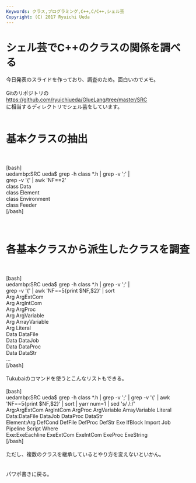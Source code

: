 ```yaml
---
Keywords: クラス,プログラミング,C++,C/C++,シェル芸
Copyright: (C) 2017 Ryuichi Ueda
---
```


# シェル芸でC++のクラスの関係を調べる
今日発表のスライドを作っており、調査のため。面白いのでメモ。<br />
<br />
Gitのリポジトリの<br />
<a href="https://github.com/ryuichiueda/GlueLang/tree/master/SRC" target="_blank">https://github.com/ryuichiueda/GlueLang/tree/master/SRC</a><br />
に相当するディレクトリでシェル芸をしています。<br />
<br />
<h1>基本クラスの抽出</h1><br />
<br />
[bash]<br />
uedambp:SRC ueda$ grep -h class *.h | grep -v ';' |<br />
 grep -v '{' | awk 'NF==2'<br />
class Data<br />
class Element<br />
class Environment<br />
class Feeder<br />
[/bash]<br />
<br />
<br />
<h1>各基本クラスから派生したクラスを調査</h1><br />
<br />
[bash]<br />
uedambp:SRC ueda$ grep -h class *.h | grep -v ';' |<br />
 grep -v '{' | awk 'NF==5{print $NF,$2}' | sort<br />
Arg ArgExtCom<br />
Arg ArgIntCom<br />
Arg ArgProc<br />
Arg ArgVariable<br />
Arg ArrayVariable<br />
Arg Literal<br />
Data DataFile<br />
Data DataJob<br />
Data DataProc<br />
Data DataStr<br />
...<br />
[/bash]<br />
<br />
Tukubaiのコマンドを使うとこんなリストもできる。<br />
<br />
[bash]<br />
uedambp:SRC ueda$ grep -h class *.h | grep -v ';' | grep -v '{' | awk 'NF==5{print $NF,$2}' | sort | yarr num=1 | sed 's/ /:/'<br />
Arg:ArgExtCom ArgIntCom ArgProc ArgVariable ArrayVariable Literal<br />
Data:DataFile DataJob DataProc DataStr<br />
Element:Arg DefCond DefFile DefProc DefStr Exe IfBlock Import Job Pipeline Script Where<br />
Exe:ExeEachline ExeExtCom ExeIntCom ExeProc ExeString<br />
[/bash]<br />
<br />
ただし、複数のクラスを継承しているとやり方を変えないといかん。<br />
<br />
<br />
パワポ書きに戻る。<br />

